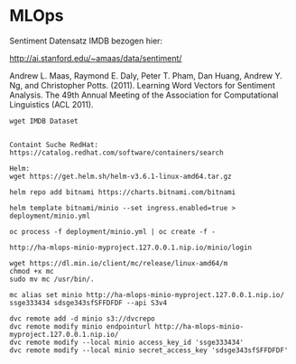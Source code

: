 # MLOps

Sentiment Datensatz IMDB bezogen hier:

http://ai.stanford.edu/~amaas/data/sentiment/

Andrew L. Maas, Raymond E. Daly, Peter T. Pham, Dan Huang, Andrew Y. Ng, and Christopher Potts. (2011). Learning Word Vectors for Sentiment Analysis. The 49th Annual Meeting of the Association for Computational Linguistics (ACL 2011).

```
wget IMDB Dataset


Containt Suche RedHat:
https://catalog.redhat.com/software/containers/search

Helm:
wget https://get.helm.sh/helm-v3.6.1-linux-amd64.tar.gz

helm repo add bitnami https://charts.bitnami.com/bitnami

helm template bitnami/minio --set ingress.enabled=true > deployment/minio.yml

oc process -f deployment/minio.yml | oc create -f -

http://ha-mlops-minio-myproject.127.0.0.1.nip.io/minio/login

wget https://dl.min.io/client/mc/release/linux-amd64/m
chmod +x mc
sudo mv mc /usr/bin/.

mc alias set minio http://ha-mlops-minio-myproject.127.0.0.1.nip.io/ ssge333434 sdsge343sfSFFDFDF --api S3v4

dvc remote add -d minio s3://dvcrepo
dvc remote modify minio endpointurl http://ha-mlops-minio-myproject.127.0.0.1.nip.io/ 
dvc remote modify --local minio access_key_id 'ssge333434'
dvc remote modify --local minio secret_access_key 'sdsge343sfSFFDFDF'
